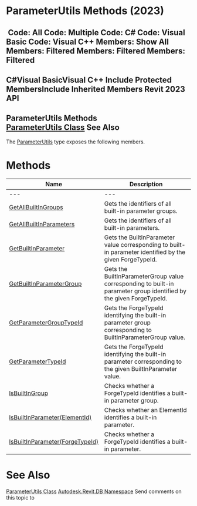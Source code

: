 # ParameterUtils Methods (2023)

﻿
 Code: All Code: Multiple Code: C# Code: Visual Basic Code: Visual C++  Members: Show All Members: Filtered Members: Filtered Members: Filtered   
---  
C#Visual BasicVisual C++
Include Protected MembersInclude Inherited Members
Revit 2023 API  
---  
ParameterUtils Methods  
[ParameterUtils Class](df5da06e-35c6-e32e-53c0-9fd68d3ab142.md "ParameterUtils Class") See Also  
---  
The [ParameterUtils](df5da06e-35c6-e32e-53c0-9fd68d3ab142.md "ParameterUtils Class") type exposes the following members.
# Methods
| Name | Description |
| --- | --- |
| --- | --- | --- |
| [GetAllBuiltInGroups](884d14d3-02e5-5631-adb3-79c612d04b5a.md "GetAllBuiltInGroups Method") | Gets the identifiers of all built-in parameter groups. |
| [GetAllBuiltInParameters](bbcac12c-c02a-3747-55d0-95bc3f6d2bb2.md "GetAllBuiltInParameters Method") | Gets the identifiers of all built-in parameters. |
| [GetBuiltInParameter](9b2b9b94-5220-0e9f-d259-c05faaf86625.md "GetBuiltInParameter Method") | Gets the BuiltInParameter value corresponding to built-in parameter identified by the given ForgeTypeId. |
| [GetBuiltInParameterGroup](3703f1ea-a444-518c-7112-e9a1303dac12.md "GetBuiltInParameterGroup Method") | Gets the BuiltInParameterGroup value corresponding to built-in parameter group identified by the given ForgeTypeId. |
| [GetParameterGroupTypeId](51728d1e-61d4-ecd3-5219-0dd007ec855c.md "GetParameterGroupTypeId Method") | Gets the ForgeTypeId identifying the built-in parameter group corresponding to BuiltInParameterGroup value. |
| [GetParameterTypeId](7756d26f-c271-8259-b668-5e8eb888b29e.md "GetParameterTypeId Method") | Gets the ForgeTypeId identifying the built-in parameter corresponding to the given BuiltInParameter value. |
| [IsBuiltInGroup](50a42579-6e5e-7f9d-30ff-fdf41036c8e7.md "IsBuiltInGroup Method") | Checks whether a ForgeTypeId identifies a built-in parameter group. |
| [IsBuiltInParameter(ElementId)](7df6bd75-52ac-3657-aef1-6d594809c6f9.md "IsBuiltInParameter Method \(ElementId\)") | Checks whether an ElementId identifies a built-in parameter. |
| [IsBuiltInParameter(ForgeTypeId)](dd94c332-1755-910b-d3db-65ad9d396ce1.md "IsBuiltInParameter Method \(ForgeTypeId\)") | Checks whether a ForgeTypeId identifies a built-in parameter. |

# See Also
[ParameterUtils Class](df5da06e-35c6-e32e-53c0-9fd68d3ab142.md "ParameterUtils Class")
[Autodesk.Revit.DB Namespace](87546ba7-461b-c646-cbb1-2cb8f5bff8b2.md "Autodesk.Revit.DB Namespace")
Send comments on this topic to 